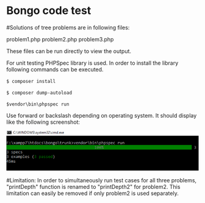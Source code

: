Bongo code test
================

#Solutions of tree problems are in following files:

problem1.php
problem2.php
problem3.php

These files can be run directly to view the output.

For unit testing PHPSpec library is used. In order to install the library following commands can be executed.

```
$ composer install
```

```
$ composer dump-autoload
```

```
$vendor\bin\phpspec run
```
Use forward or backslash depending on operating system. It should display like the following screenshot:

<img src="screenshot.png">

#Limitation:
In order to simultaneously run test cases for all three problems, "printDepth" function is renamed to "printDepth2" for problem2.
This limitation can easily be removed if only problem2 is used separately.

